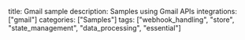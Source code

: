 title: Gmail sample
description: Samples using Gmail APIs
integrations: ["gmail"]
categories: ["Samples"]
tags: ["webhook_handling", "store", "state_management", "data_processing", "essential"]
